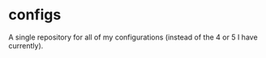 # configs
A single repository for all of my configurations (instead of the 4 or 5 I have currently).
